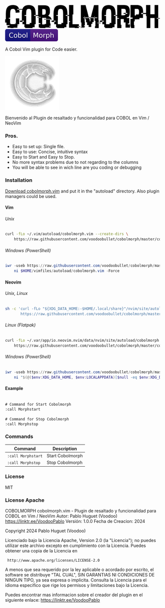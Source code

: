 <img src="https://raw.githubusercontent.com/voodoobullet/cobolmorph/master/cobol1.png" height="75" alt="cobolmorph">

<img src="https://raw.githubusercontent.com/voodoobullet/cobolmorph/master/cobol3.svg" height="" alt="cobolmorph">


A Cobol Vim plugin for Code easier.


<img src="https://raw.githubusercontent.com/voodoobullet/cobolmorph/master/cobol2.png" height="175" alt="cobolmorph">

Bienvenido al Plugin de resaltado y funcionalidad para COBOL en Vim / NeoVim

### Pros.

- Easy to set up: Single file. 
- Easy to use: Concise, intuitive syntax
- Easy to Start and Easy to Stop.
- No more syntax problems due to not regarding to the columns
- You will be able to see in wich line are you coding or debugging


### Installation

[Download cobolmorph.vim](https://raw.githubusercontent.com/voodoobullet/cobolmorph/master/cobolmorph.vim)
and put it in the "autoload" directory.
Also plugin managers could be used.

#### Vim

###### Unix

```sh
curl -fLo ~/.vim/autoload/cobolmorph.vim --create-dirs \
    https://raw.githubusercontent.com/voodoobullet/cobolmorph/master/cobolmorph.vim
```


###### Windows (PowerShell)

```powershell
iwr -useb https://raw.githubusercontent.com/voodoobullet/cobolmorph/master/cobolmorph.vim |`
    ni $HOME/vimfiles/autoload/cobolmorph.vim -Force
```

#### Neovim

###### Unix, Linux

```sh
sh -c 'curl -fLo "${XDG_DATA_HOME:-$HOME/.local/share}"/nvim/site/autoload/cobolmorph.vim --create-dirs \
       https://raw.githubusercontent.com/voodoobullet/cobolmorph/master/cobolmorph.vim'
```

###### Linux (Flatpak)

```sh
curl -fLo ~/.var/app/io.neovim.nvim/data/nvim/site/autoload/cobolmorph.vim --create-dirs \
    https://raw.githubusercontent.com/voodoobullet/cobolmorph/master/cobolmorph.vim
```

###### Windows (PowerShell)

```powershell
iwr -useb https://raw.githubusercontent.com/voodoobullet/cobolmorph/master/cobolmorph.vim |`
    ni "$(@($env:XDG_DATA_HOME, $env:LOCALAPPDATA)[$null -eq $env:XDG_DATA_HOME])/nvim-data/site/autoload/cobolmorph.vim" -Force
```


#### Example

```vim

# Command for Start Cobolmorph 
:call Morphstart

# Command for Stop Cobolmorph 
:call Morphstop
```

### Commands

| Command                             | Description                                                        |
| ----------------------------------- | ------------------------------------------------------------------ |
| `:call Morphstart`                  | Start Cobolmorph                                                   |
| `:call Morphstop`                   | Stop  Cobolmorph                                                   |

### License

MIT

### License Apache

 COBOLMORPH
 cobolmorph.vim - Plugin de resaltado y funcionalidad para COBOL en Vim / NeoVim
 Autor: Pablo Huguet (Voodoo) https://linktr.ee/VoodooPablo
 Versión: 1.0.0
 Fecha de Creacion: 2024


 Copyright 2024 Pablo Huguet (Voodoo)

 Licenciado bajo la Licencia Apache, Version 2.0 (la "Licencia");
 no puedes utilizar este archivo excepto en cumplimiento con la Licencia.
 Puedes obtener una copia de la Licencia en

     http://www.apache.org/licenses/LICENSE-2.0

 A menos que sea requerido por la ley aplicable o acordado por escrito, el software
 se distribuye "TAL CUAL", SIN GARANTIAS NI CONDICIONES DE NINGUN TIPO,
 ya sea expresa o implicita. Consulta la Licencia para el idioma especifico que rige
 los permisos y limitaciones bajo la Licencia.

 Puedes encontrar mas informacion sobre el creador del plugin en el siguiente enlace:
 https://linktr.ee/VoodooPablo